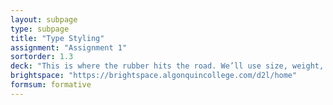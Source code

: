 ```yaml
---
layout: subpage
type: subpage
title: "Type Styling"
assignment: "Assignment 1"
sortorder: 1.3
deck: "This is where the rubber hits the road. We’ll use size, weight, alignment, proximity, case, greys (no colour) and more to achieve hierarchy and to establish a clear reading order."
brightspace: "https://brightspace.algonquincollege.com/d2l/home"
formsum: formative
---
```

